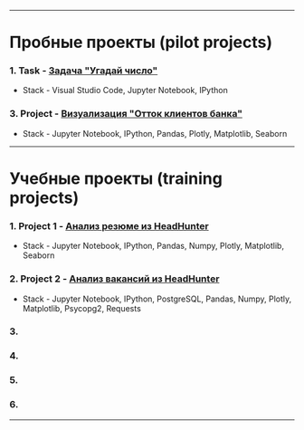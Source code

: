 
---

# Пробные проекты (pilot projects)

  ### 1. Task - [Задача "Угадай число"]()
  
  * Stack - Visual Studio Code, Jupyter Notebook, IPython
    
  ### 3. Project - [Визуализация "Отток клиентов банка" ]()

  * Stack - Jupyter Notebook, IPython, Pandas, Plotly, Matplotlib, Seaborn

---

# Учебные проекты (training projects)

  ### 1. Project 1 - [Анализ резюме из HeadHunter]()

  * Stack - Jupyter Notebook, IPython, Pandas, Numpy, Plotly, Matplotlib, Seaborn
  
  ### 2. Project 2 - [Анализ вакансий из HeadHunter]()

  * Stack - Jupyter Notebook, IPython, PostgreSQL, Pandas, Numpy, Plotly, Matplotlib, Psycopg2, Requests
  
  ### 3. 


  
  ### 4. 


  
  ### 5. 


  
  ### 6. 

---
